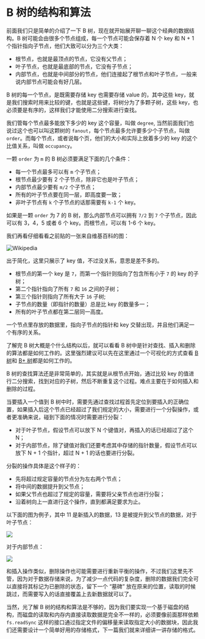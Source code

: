 # B 树的结构和算法

前面我们只是简单的介绍了一下 B 树，现在就开始展开聊一聊这个经典的数据结构。B 树可能会由很多个节点组成，每一个节点可能会保存着 N 个 key 和 N + 1 个指针指向子节点，他们大致可以分为三个大类：

- 根节点，也就是最顶点的节点，它没有父节点；
- 叶子节点，也就是最底部的节点，它没有子节点；
- 内部节点，也就是中间部分的节点，他们连接起了根节点和叶子节点，一般来说内部节点可能会有好几层。

B 树的每一个节点，是既需要存储 key 也需要存储 value 的，其中这些 key，就是我们搜索时用来比较的键，也就是这些键，将树分为了多颗子树，这些 key，也必须要是有序的，这样我们才能使用二分搜索进行查找。

我们管每个节点最多能放下多少的 key 这个容量，叫做 `degree`, 当然前面我们也说过这个也可以叫这颗树的 `fanout`，每个节点最多允许要多少个子节点，叫做 `order`。而每个节点，或者说每个页，他们的大小和实际上放着多少的 key 的这个比值关系，叫做 `occupancy`。

一颗 `order` 为 `m` 的 B 树必须要满足下面的几个条件：

- 每一个节点最多可以有 `m` 个子节点；
- 根节点最少要有 2 个子节点，除非它也是叶子节点；
- 内部节点最少要有 `m/2` 个子节点；
- 所有的叶子节点要在同一层，即高度要一致；
- 非叶子节点有 `k` 个子节点的话那需要有 `k-1` 个 key。

如果是一颗 `order` 为 7 的 B 树，那么内部节点可以拥有 `7/2` 到 `7` 个子节点，因此可以有 3，4，5 或者 6 个 key。而根节点，可以有 1-6 个 key。

我们再看仔细看看之前贴的一张来自维基百科的图：

![Wikipedia](https://upload.wikimedia.org/wikipedia/commons/thumb/6/65/B-tree.svg/1198px-B-tree.svg.png)

出于简化，这里只展示了 key 值，不过没关系，意思是差不多的。

- 根节点的第一个 key 是 `7`，而第一个指针则指向了包含所有小于 `7` 的 key 的子树；
- 第二个指针指向了所有 `7` 和 `16` 之间的子树；
- 第三个指针则指向了所有大于 `16` 子树;
- 子节点的数量（即指针的数量）总是比 key 的数量多一；
- 所有的叶子节点都在第二层同一高度。

一个节点里存放的数据里，指向子节点的指针和 key 交替出现，并且他们满足一个有序的关系。

了解完 B 树大概是个什么结构以后，就可以看看 B 树中是针对查找、插入和删除的算法都是如何工作的。这里强烈建议可以先在这里通过一个可视化的方式查看 [B 树](https://www.cs.usfca.edu/~galles/visualization/BTree.html)和 [B+ 树](https://www.cs.usfca.edu/~galles/visualization/BPlusTree.html)都是如何工作的。

B 树的查找算法还是非常简单的，其实就是从根节点开始，通过比较 key 的值进行二分搜索，找到对应的子树，然后不断重复这个过程。难点主要在于如何插入和删除的过程。

当要插入一个值到 B 树中时，需要先通过查找过程首先定位到要插入的正确位置，如果插入后这个节点已经超过了我们规定的大小，需要进行一个分裂操作，或者更准确来说，碰到下面的情况时需要进行分裂：

- 对于叶子节点，假设节点可以放下 N 个键值对，再插入的话已经超过了这个 N；
- 对于内部节点，除了键值对我们还要考虑其中存储的指针数量，假设节点可以放下 N + 1 个指针，超过 N + 1 的话也要进行分裂。

分裂的操作具体是这个样子的：

- 先将超过规定容量的节点分为左右两个节点；
- 将中间的数据提升到父节点；
- 如果父节点也超过了规定的容量，需要将父亲节点也进行分裂；
- 沿着树向上一直进行这个操作，直到都满足要求为止。

以下面的图为例子，其中 11 是新插入的数据，13 是被提升到父节点的数据，对于叶子节点：

![](assets/6/1.png)

对于内部节点：

![](assets/6/2.png)

和插入操作类似，删除操作也可能需要进行重新平衡的操作，不过我们这里先不管，因为对于数据存储来说，为了减少一点代码的复杂度，删除的数据我们完全可以直接将其标记为已删除的状态，留下一个 “墓碑” 放在原来的位置，读取的时候跳过，而需要写入的话直接覆盖上去新数据就可以了。

当然，光了解 B 树的结构和算法是不够的，因为我们要实现一个基于磁盘的结构，而磁盘的读取和内存内直接读取数据是完全不一样的，必须要像前面那样依赖 `fs.readSync` 这样的接口通过指定文件的偏移量来读取指定大小的数据块，因此我们还需要设计一个简单好用的存储格式，下一篇我们就来详细讲一讲存储的格式。
